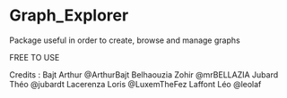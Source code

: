 # Graph_Explorer
Package useful in order to create, browse and manage graphs

FREE TO USE

Credits : 
	     Bajt Arthur @ArthurBajt
	Belhaouzia Zohir @mrBELLAZIA
	     Jubard Théo @jubardt
	 Lacerenza Loris @LuxemTheFez
	     Laffont Léo @leolaf
